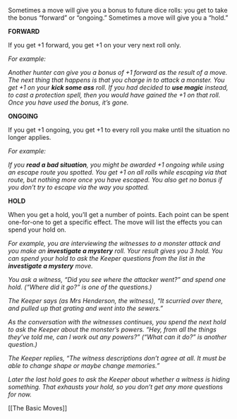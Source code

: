 
Sometimes a move will give you a bonus to future dice rolls: you get to take the bonus “forward” or “ongoing.” Sometimes a move will give you a “hold.”

**FORWARD**

If you get +1 forward, you get +1 on your very next roll only.

*For example:*

*Another hunter can give you a bonus of +1 forward as the result of a move. The next thing that happens is that you charge in to attack a monster. You get +1 on your **kick some ass** roll. If you had decided to **use magic** instead, to cast a protection spell, then you would have gained the +1 on that roll. Once you have used the bonus, it’s gone.*

**ONGOING**

If you get +1 ongoing, you get +1 to every roll you make until the situation no longer applies.

*For example:*

*If you **read a bad situation**, you might be awarded +1 ongoing while using an escape route you spotted. You get +1 on all rolls while escaping via that route, but nothing more once you have escaped. You also get no bonus if you don’t try to escape via the way you spotted.*

**HOLD**

When you get a hold, you’ll get a number of points. Each point can be spent one-for-one to get a specific effect. The move will list the effects you can spend your hold on.

*For example, you are interviewing the witnesses to a monster attack and you make an* ***investigate a mystery*** *roll. Your result gives you 3 hold. You can spend your hold to ask the Keeper questions from the list in the* ***investigate a mystery*** *move.*

*You ask a witness, “Did you see where the attacker went?” and spend one hold. (“Where did it go?” is one of the questions.)*

*The Keeper says (as Mrs Henderson, the witness), “It scurried over there, and pulled up that grating and went into the sewers.”*

*As the conversation with the witnesses continues, you spend the next hold to ask the Keeper about the monster’s powers. “Hey, from all the things they’ve told me, can I work out any powers?” (“What can it do?” is another question.)*

*The Keeper replies, “The witness descriptions don’t agree at all. It must be able to change shape or maybe change memories.”*

*Later the last hold goes to ask the Keeper about whether a witness is hiding something. That exhausts your hold, so you don’t get any more questions for now.*

[[The Basic Moves]]

